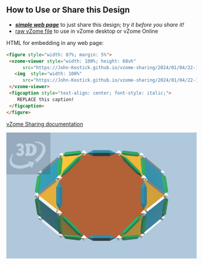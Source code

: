 
## How to Use or Share this Design

 - [***simple web page***](<https://John-Kostick.github.io/vzome-sharing/2024/01/04/22-16-48-J67-Biaugmented-truncated-cube-Root2/>) to just share this design; *try it before you share it!*
 - [raw vZome file](<https://raw.githubusercontent.com/John-Kostick/vzome-sharing/main/2024/01/04/22-16-48-J67-Biaugmented-truncated-cube-Root2/J67-Biaugmented-truncated-cube-Root2.vZome>) to use in vZome desktop or vZome Online
 
 HTML for embedding in any web page:
 ```html
<figure style="width: 87%; margin: 5%">
  <vzome-viewer style="width: 100%; height: 60vh"
       src="https://John-Kostick.github.io/vzome-sharing/2024/01/04/22-16-48-J67-Biaugmented-truncated-cube-Root2/J67-Biaugmented-truncated-cube-Root2.vZome" >
    <img  style="width: 100%"
       src="https://John-Kostick.github.io/vzome-sharing/2024/01/04/22-16-48-J67-Biaugmented-truncated-cube-Root2/J67-Biaugmented-truncated-cube-Root2.png" >
  </vzome-viewer>
  <figcaption style="text-align: center; font-style: italic;">
     REPLACE this caption!
  </figcaption>
</figure>
 ```

[vZome Sharing documentation](https://vzome.github.io/vzome/sharing.html#how-it-works)

![Image](<J67-Biaugmented-truncated-cube-Root2.png>)

